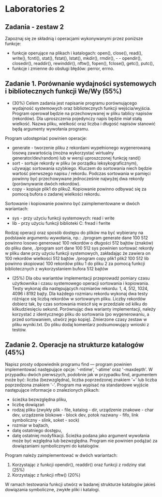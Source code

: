 # Laboratories 2
## Zadania - zestaw 2
Zapoznaj się ze składnią i operacjami wykonywanymi przez poniższe funkcje:

- funkcje operujące na plikach i katalogach: open(), close(), read(), write(), fcntl(), stat(), fstat(), lstat(), mkdir(), rmdir(), - - opendir(), closedir(), readdir(), rewinddir(), nftw(), fopen(), fclose(), getc(), putc(),  
- funkcje i zmienne do obsługi błędów: perror, errno.
## Zadanie 1. Porównanie wydajności systemowych i bibliotecznych funkcji We/Wy (55%)
- (30%) Celem zadania jest napisanie programu porównującego wydajność systemowych oraz bibliotecznych funkcji wejścia/wyjścia. Program operował będzie na przechowywanej w pliku tablicy napisów (rekordów). Dla uproszczenia pojedynczy napis będzie miał stałą wielkość. Nazwa pliku, wielkość oraz liczba  i długość napisów stanowić będą argumenty wywołania programu.

Program udostępniać powinien operacje:
  - generate - tworzenie pliku z rekordami wypełnionego wygenerowaną losową zawartością (można wykorzystać wirtualny generator/dev/random) lub w wersji uproszczonej funkcję rand()
  - sort - sortuje rekordy w pliku (w porządku leksykograficznym), używając sortowania szybkiego. Kluczem do sortowania niech będzie wartość pierwszego napisu / rekordu.  Podczas sortowania w pamięci powinny być przechowywane jednocześnie najwyżej dwa rekordy (porównywanie dwóch rekordów).
  - copy - kopiuje plik1 do pliku2. Kopiowanie powinno odbywać się za pomocą bufora o zadanej wielkości rekordu.
  
Sortowanie i kopiowanie powinno być zaimplementowane w dwóch wariantach:

  - sys - przy użyciu funkcji systemowych: read i write
  - lib - przy użyciu funkcji biblioteki C: fread i fwrite  
 
Rodzaj operacji oraz sposób dostępu do plików ma być wybierany na podstawie argumentu wywołania,  np.:
./program generate dane 100 512 powinno losowo generować 100 rekordów o długości 512 bajtów (znaków)
do pliku dane,
./program sort dane 100 512 sys powinien sortować rekordy w pliku dane przy użyciu funkcji systemowych,
zakładając że zawiera on 100 rekordów wielkości 512 bajtów
./program copy plik1 plik2 100 512 lib powinno skopiować 100 rekordów pliku 1 do pliku 2 za pomocą funkcji
bibliotecznych z wykorzystaniem bufora 512 bajtów

- (25%) Dla obu wariantów implementacji przeprowadź pomiary czasu użytkownika i czasu systemowego operacji sortowania i kopiowania. Testy wykonaj dla następujących rozmiarów rekordu: 1, 4, 512, 1024, 4096 i 8192 bajty. Dla każdego rozmiaru rekordu wykonaj dwa testy różniące się liczbą rekordów w sortowanym pliku. Liczby rekordów dobierz tak, by czas sortowania mieścił się w przedziale od kilku do kilkudziesięciu sekund. Porównując dwa warianty implementacji, należy korzystać z identycznego pliku do sortowania (po wygenerowaniu, a przed sortowaniem, utwórz jego kopię). Zmierzone czasy zestaw w pliku wyniki.txt. Do pliku dodaj komentarz podsumowujący wnioski z testów.
## Zadanie 2. Operacje na strukturze katalogów (45%)
Napisz prosty odpowiednik programu find — program powinien implementować następujące opcje: '-mtime', '-atime' oraz '-maxdepth'.  W przypadku dwóch pierwszych, podobnie jak w przypadku find, argumentem może być: liczba (bezwzględna), liczba poprzedzonej znakiem '+' lub liczba poprzedzona znakiem '-'. Program ma wypisać na standardowe wyjście następujące informacje o znalezionych plikach:

- ścieżka bezwzględna pliku,
- liczbę dowiązań
- rodzaj pliku (zwykły plik - file, katalog - dir, urządzenie znakowe - char dev, urządzenie blokowe - block dev, potok nazwany - fifo, link symboliczny - slink, soket - sock) 
- rozmiar w bajtach,
- datę ostatniego dostępu,
- datę ostatniej modyfikacji.
Ścieżka podana jako argument wywołania może być względna lub bezwzględna.  Program nie powinien podążać za dowiązaniami symbolicznymi do katalogów.

Program należy zaimplementować w dwóch wariantach:

   1. Korzystając z funkcji opendir(), readdir() oraz funkcji z rodziny stat (25%)  
   2. Korzystając z funkcji nftw() (20%)  
   
W ramach testowania funkcji utwórz w badanej strukturze katalogów jakieś dowiązania symboliczne, zwykłe pliki i katalogi.
